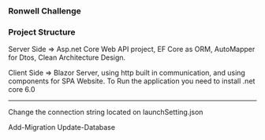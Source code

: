 ### Ronwell Challenge

### Project Structure

Server Side => Asp.net Core Web API project, EF Core as ORM, AutoMapper for Dtos, Clean Architecture Design. 

Client Side => Blazor Server, using http built in communication, and using components for SPA Website.
To Run the application you need to install .net core 6.0

---
Change the connection string located on launchSetting.json

Add-Migration
Update-Database


